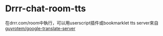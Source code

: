 # Drrr-chat-room-tts
在drrr.com/room中執行，可以用userscript插件或bookmarklet 
tts server來自[guyrotem/google-translate-server](https://github.com/guyrotem/google-translate-server)
